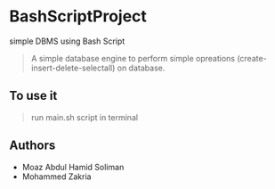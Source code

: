 # BashScriptProject
simple DBMS using Bash Script

>A simple database engine to perform simple opreations (create- insert-delete-selectall) on database.

## To use it
> run main.sh script in terminal

## Authors 
  - Moaz Abdul Hamid Soliman
  - Mohammed Zakria
